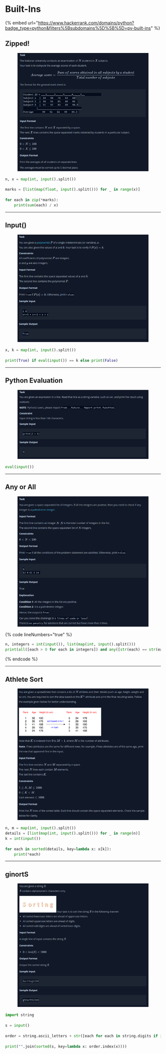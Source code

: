 # Built-Ins

{% embed url="https://www.hackerrank.com/domains/python?badge_type=python&filters%5Bsubdomains%5D%5B%5D=py-built-ins" %}

## Zipped!

<figure><img src="../.gitbook/assets/image (4) (1).png" alt=""><figcaption></figcaption></figure>

```python
n, x = map(int, input().split())

marks = [list(map(float, input().split())) for _ in range(x)]

for each in zip(*marks):
    print(sum(each) / x)
```

***

## Input()

<figure><img src="../.gitbook/assets/image (1) (1) (1) (1).png" alt=""><figcaption></figcaption></figure>

```python
x, k = map(int, input().split())
    
print(True) if eval(input()) == k else print(False)
```

***

## Python Evaluation

<figure><img src="../.gitbook/assets/image (2) (1) (1) (1).png" alt=""><figcaption></figcaption></figure>

```python
eval(input())
```

***

## Any or All

<figure><img src="../.gitbook/assets/image (3) (1) (1).png" alt=""><figcaption></figcaption></figure>

{% code lineNumbers="true" %}
```python
n, integers = int(input()), list(map(int, input().split()))
print(all([each > 0 for each in integers]) and any([str(each) == str(each)[::-1] for each in integers]))
```
{% endcode %}

***

## Athlete Sort

<figure><img src="../.gitbook/assets/image (4) (1) (1).png" alt=""><figcaption></figcaption></figure>

```python
n, m = map(int, input().split())
details = [list(map(int, input().split())) for _ in range(n)]
k = int(input())

for each in sorted(details, key=lambda x: x[k]):
    print(*each)
```

***

## ginortS

<figure><img src="../.gitbook/assets/image (5) (1).png" alt=""><figcaption></figcaption></figure>

```python
import string

s = input()

order = string.ascii_letters + str([each for each in string.digits if int(each) % 2 != 0]) + str([each for each in string.digits if int(each) % 2 == 0])

print("".join(sorted(s, key=lambda x: order.index(x))))
```
